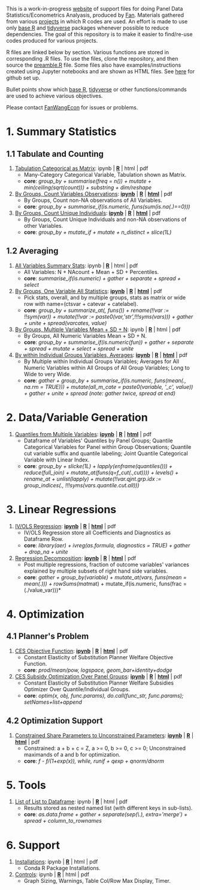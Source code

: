 
This is a work-in-progress [website](https://fanwangecon.github.io/R4Econ/) of support files for doing Panel Data Statistics/Econometrics Analyasis, produced by [Fan](https://fanwangecon.github.io/). Materials gathered from various [projects](https://fanwangecon.github.io/research) in which R codes are used. An effort is made to use only [base R](https://www.rdocumentation.org/packages/base/versions/3.5.2) and [tidyverse](https://www.tidyverse.org/) packages whenever possible to reduce dependencies. The goal of this repository is to make it easier to find/re-use codes produced for various projects.

R files are linked below by section. Various functions are stored in corresponding .R files. To use the files, clone the repository, and then source the [preamble.R](https://github.com/FanWangEcon/R4Econ/blob/master/preamble.R) file. Some files also have examples/instructions created using Jupyter notebooks and are shown as HTML files. See [here](docs/gitsetup.md) for github set up.

Bullet points show which [base R](https://www.rdocumentation.org/packages/base/versions/3.5.2), [tidyverse](https://www.tidyverse.org/) or other functions/commands are used to achieve various objectives.

Please contact [FanWangEcon](https://fanwangecon.github.io/) for issues or problems.

# 1. Summary Statistics

## 1.1 Tabulate and Counting

1. [Tabulation Categorical as Matrix](https://github.com/FanWangEcon/R4Econ/blob/master/summarize/tabulate/ListUniqueCateNAsMat.R): ipynb \| [**R**](https://github.com/FanWangEcon/R4Econ/blob/master/summarize/tabulate/ListUniqueCateNAsMat.R) \| html \| pdf
    + Many-Category Categorical Variable, Tabulation shown as Matrix.
    + **core**: *group_by + summarise(freq = n()) + mutate + min(ceiling(sqrt(count))) + substring + dim/reshape*
2. [By Groups, Count Variables Observations](summarize/count/ByGroupCountAllVarNonNA.html): [**ipynb**](https://github.com/FanWangEcon/R4Econ/blob/master/summarize/count/ByGroupCountAllVarNonNA.ipynb) \| [**R**](https://github.com/FanWangEcon/R4Econ/blob/master/summarize/count/ByGroupCountAllVarNonNA.R) \|  [**html**](summarize/count/ByGroupCountAllVarNonNA.html) \| pdf
    + By Groups, Count non-NA observations of All Variables.
    + **core**: *group_by + summarise_if(is.numeric, funs(sum(is.na(.)==0)))*
3. [By Groups, Count Unique Individuals](summarize/count/ByGroupCountUniqueIndi.html): [**ipynb**](https://github.com/FanWangEcon/R4Econ/blob/master/summarize/count/ByGroupCountUniqueIndi.ipynb) \| [**R**](https://github.com/FanWangEcon/R4Econ/blob/master/summarize/count/ByGroupCountUniqueIndi.R) \|  [**html**](summarize/count/ByGroupCountUniqueIndi.html) \| pdf
    + By Groups, Count Unique Individuals and non-NA observations of other Variables.
    + **core**: *group_by + mutate_if + mutate + n_distinct + slice(1L)*

## 1.2 Averaging

1. [All Variables Summary Stats](https://github.com/FanWangEcon/R4Econ/blob/master/summarize/summ/SummPercentiles.R): ipynb \| [**R**](https://github.com/FanWangEcon/R4Econ/blob/master/summarize/summ/SummPercentiles.R) \| html \| pdf
    + All Variables: N + NAcount + Mean + SD + Percentiles.
    + **core**: *summarise_if(is.numeric) + gather + separate + spread  + select*
2. [By Groups, One Variable All Statistics](summarize/summ/ByGroupSummOne.html): [**ipynb**](https://github.com/FanWangEcon/R4Econ/blob/master/summarize/summ/ByGroupSummOne.ipynb) \| [**R**](https://github.com/FanWangEcon/R4Econ/blob/master/summarize/summ/ByGroupSummOne.R) \| [**html**](summarize/summ/ByGroupSummOne.html) \| pdf
    + Pick stats, overall, and by multiple groups, stats as matrix or wide row with name=(ctsvar + catevar + catelabel).
    + **core**: *group_by + summarize_at(, funs()) + rename(!!var := !!sym(var)) + mutate(!!var := paste0(var,'str',!!!syms(vars))) + gather + unite + spread(varcates, value)*
3. [By Groups, Multiple Variables Mean + SD + N](https://github.com/FanWangEcon/R4Econ/blob/master/summarize/summ/ByGroupSumm.R): ipynb \| [**R**](https://github.com/FanWangEcon/R4Econ/blob/master/summarize/summ/ByGroupSumm.R) \| html \| pdf
    + By Groups, All Numeric Variables Mean + SD + N.
    + **core**: *group_by + summarise_if(is.numeric(fun)) + gather + separate + spread + mutate + select + spread + unite*
4. [By within Individual Groups Variables, Averages](summarize/summ/ByGroupsSummWide.html): [**ipynb**](https://github.com/FanWangEcon/R4Econ/blob/master/summarize/summ/ByGroupsSummWide.ipynb) \| [**R**](https://github.com/FanWangEcon/R4Econ/blob/master/summarize/summ/ByGroupsSummWide.R) \|  [**html**](summarize/summ/ByGroupsSummWide.html) \| pdf
    + By Multiple within Individual Groups Variables; Averages for All Numeric Variables within All Groups of All Group Variables; Long to Wide to very Wide.
    + **core**: *gather + group_by + summarise_if(is.numeric, funs(mean(., na.rm = TRUE))) + mutate(all_m_cate = paste0(variable, '_c', value)) + gather + unite + spread (note: gather twice, spread at end)*

# 2. Data/Variable Generation
1. [Quantiles from Multiple Variables](generate/quantile/VarCateIdxVarsQuantiles.html): [**ipynb**](https://github.com/FanWangEcon/R4Econ/blob/master/generate/quantile/VarCateIdxVarsQuantiles.ipynb) \| [**R**](https://github.com/FanWangEcon/R4Econ/blob/master/generate/quantile/VarCateIdxVarsQuantiles.R) \|  [**html**](generate/quantile/VarCateIdxVarsQuantiles.html) \| pdf
    + Dataframe of Variables' Quantiles by Panel Groups; Quantile Categorical Variables for Panel within Group Observations; Quantile cut variable suffix and quantile labeling; Joint Quantile Categorical Variable with Linear Index.
    + **core**: *group_by + slicke(1L) + lapply(enframe(quantiles())) + reduce(full_join) + mutate_at(funs(q=f_cut(.,cut)))) + levels() + rename_at + unlist(lapply) + mutate(!!var.qjnt.grp.idx := group_indices(., !!!syms(vars.quantile.cut.all)))*


# 3. Linear Regressions

1. [IV/OLS Regression](linreg/ivreg/ivregdfrow.html): [**ipynb**](https://github.com/FanWangEcon/R4Econ/blob/master/linreg/ivreg/ivregdfrow.ipynb) \| [**R**](https://github.com/FanWangEcon/R4Econ/blob/master/linreg/ivreg/ivregdfrow.R) \|  [**html**](linreg/ivreg/ivregdfrow.html) \| pdf
    + IV/OLS Regression store all Coefficients and Diagnostics as Dataframe Row.
    + **core**: *library(aer) + ivreg(as.formula, diagnostics = TRUE) + gather + drop_na + unite*
2. [Regression Decomposition](linreg/decompose/decompose.html): [**ipynb**](https://github.com/FanWangEcon/R4Econ/blob/master/linreg/decompose/decompose.ipynb) \| [**R**](https://github.com/FanWangEcon/R4Econ/blob/master/linreg/decompose/decompose.R) \|  [**html**](linreg/decompose/decompose.html) \| pdf
    + Post multiple regressions, fraction of outcome variables' variances explained by multiple subsets of right hand side variables.
    + **core**: *gather + group_by(variable) + mutate_at(vars, funs(mean = mean(.))) + rowSums(mat*mat) + mutate_if(is.numeric, funs(frac = (./value_var)))*


# 4. Optimization

## 4.1 Planner's Problem
1. [CES Objective Function](optimization/planner/ces/cesplannerobj.html): [**ipynb**](https://github.com/FanWangEcon/R4Econ/blob/master/optimization/planner/ces/cesplannerobj.ipynb) \| [**R**](https://github.com/FanWangEcon/R4Econ/blob/master/optimization/planner/ces/cesplannerobj.R) \|  [**html**](optimization/planner/ces/cesplannerobj.html) \| pdf
    + Constant Elasticity of Substitution Planner Welfare Objective Function.
    + **core**: *prod/mean/pow, logspace, geom_bar+identity+dodge*
2. [CES Subsidy Optimization Over Panel Groups](optimization/planner/ces/cesoptimizer.html): [**ipynb**](https://github.com/FanWangEcon/R4Econ/blob/master/optimization/planner/ces/cesoptimizer.ipynb) \| [**R**](https://github.com/FanWangEcon/R4Econ/blob/master/optimization/planner/ces/cesoptimizer.R) \|  [**html**](optimization/planner/ces/cesoptimizer.html) \| pdf
    + Constant Elasticity of Substitution Planner Welfare Subsidies Optimizer Over Quantile/Individual Groups.
    + **core**: *optim(x, obj, func.params), do.call(func_str, func.params); setNames+list+append*  

## 4.2 Optimization Support
1. [Constrained Share Parameters to Unconstrained Parameters](optimization/support/fraction.html): [**ipynb**](https://github.com/FanWangEcon/R4Econ/blob/master/optimization/support/fraction.ipynb) \| [**R**](https://github.com/FanWangEcon/R4Econ/blob/master/optimization/support/fraction.R) \|  [**html**](optimization/support/fraction.html) \| pdf
    + Constrained: a + b + c = Z, a >= 0, b >= 0, c >= 0; Unconstrained maximands of a and b for optimization.
    + **core**: *f - f/(1+exp(x)), while, runif + qexp + qnorm/dnorm*

# 5. Tools

1. [List of List to Dataframe](https://github.com/FanWangEcon/R4Econ/blob/master/support/dplyrtricks/nestedlist2df.R): ipynb \| [**R**](https://github.com/FanWangEcon/R4Econ/blob/master/support/dplyrtricks/nestedlist2df.R) \| html \| pdf
    + Results stored as nested named list (with different keys in sub-lists).
    + **core**: *as.data.frame + gather + separate(sep(\\.), extra='merge') + spread + column_to_rownames*

# 6. Support

1. [Installations](https://github.com/FanWangEcon/R4Econ/blob/master/support/controls/condainstalls.R): ipynb \| [**R**](https://github.com/FanWangEcon/R4Econ/blob/master/support/controls/condainstalls.R) \| html \| pdf
    + Conda R Package Installations.
2. [Controls](https://github.com/FanWangEcon/R4Econ/blob/master/support/controls/controls.R): ipynb \| [**R**](https://github.com/FanWangEcon/R4Econ/blob/master/support/controls/controls.R) \| html \| pdf
    + Graph Sizing, Warnings, Table Col/Row Max Display, Timer.
